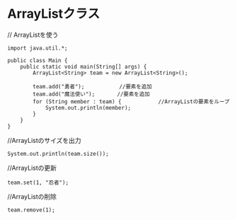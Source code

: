 # ArrayListクラス

// ArrayListを使う
```
import java.util.*;

public class Main {
    public static void main(String[] args) {
        ArrayList<String> team = new ArrayList<String>();

        team.add("勇者");           //要素を追加
        team.add("魔法使い");       //要素を追加
        for (String member : team) {　　　　　　　//ArrayListの要素をループ
            System.out.println(member);
        }
    }
}
```


//ArrayListのサイズを出力
```
System.out.println(team.size());
```

//ArrayListの更新
```
team.set(1, "忍者");
```

//ArrayListの削除
```
team.remove(1);
```